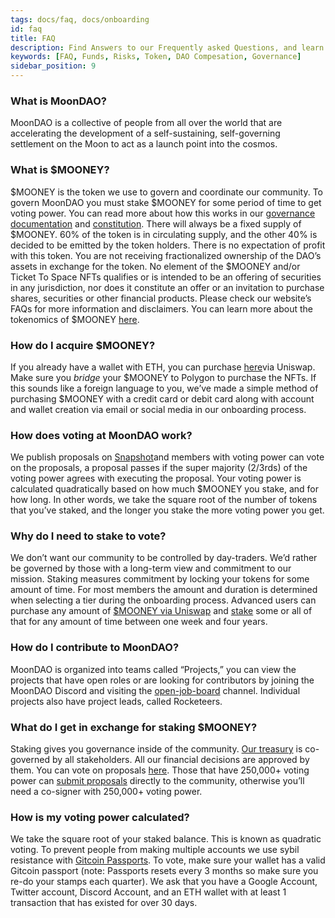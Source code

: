 ```yaml
---
tags: docs/faq, docs/onboarding
id: faq
title: FAQ
description: Find Answers to our Frequently asked Questions, and learn more about the DAO.
keywords: [FAQ, Funds, Risks, Token, DAO Compesation, Governance]
sidebar_position: 9
---
```

### What is MoonDAO?
MoonDAO is a collective of people from all over the world that are accelerating the development of a self-sustaining, self-governing settlement on the Moon to act as a launch point into the cosmos.

### What is $MOONEY?
$MOONEY is the token we use to govern and coordinate our community. To govern MoonDAO you must stake $MOONEY for some period of time to get voting power. You can read more about how this works in our [governance documentation](Governance%20Model.md) and [constitution](Constitution.md). There will always be a fixed supply of $MOONEY. 60% of the token is in circulating supply, and the other 40% is decided to be emitted by the token holders. There is no expectation of profit with this token. You are not receiving fractionalized ownership of the DAO’s assets in exchange for the token. No element of the $MOONEY and/or Ticket To Space NFTs qualifies or is intended to be an offering of securities in any jurisdiction, nor does it constitute an offer or an invitation to purchase shares, securities or other financial products. Please check our website’s FAQs for more information and disclaimers. You can learn more about the tokenomics of $MOONEY [here](Governance%20Tokens.md).

### How do I acquire $MOONEY?
If you already have a wallet with ETH, you can purchase [here](https://app.uniswap.org/swap?inputCurrency=ETH&outputCurrency=0x20d4DB1946859E2Adb0e5ACC2eac58047aD41395&chain=mainnet)via Uniswap. Make sure you *bridge* your $MOONEY to Polygon to purchase the NFTs. If this sounds like a foreign language to you, we’ve made a simple method of purchasing $MOONEY with a credit card or debit card along with account and wallet creation via email or social media in our onboarding process.

### How does voting at MoonDAO work?
We publish proposals on [Snapshot](https://vote.moondao.com/#/)and members with voting power can vote on the proposals, a proposal passes if the super majority (2/3rds) of the voting power agrees with executing the proposal. Your voting power is calculated quadratically based on how much $MOONEY you stake, and for how long. In other words, we take the square root of the number of tokens that you’ve staked, and the longer you stake the more voting power you get.

### Why do I need to stake to vote?
We don’t want our community to be controlled by day-traders. We’d rather be governed by those with a long-term view and commitment to our mission. Staking measures commitment by locking your tokens for some amount of time. For most members the amount and duration is determined when selecting a tier during the onboarding process. Advanced users can purchase any amount of [$MOONEY via Uniswap](https://app.uniswap.org/swap?inputCurrency=ETH&outputCurrency=0x20d4DB1946859E2Adb0e5ACC2eac58047aD41395&chain=mainnet) and [stake](https://app.moondao.com/lock) some or all of that for any amount of time between one week and four years. 

### How do I contribute to MoonDAO?
MoonDAO is organized into teams called “Projects,” you can view the projects that have open roles or are looking for contributors by joining the MoonDAO Discord and visiting the [open-job-board](https://discord.com/channels/914720248140279868/1176926263458406410) channel. Individual projects also have project leads, called Rocketeers. 

### What do I get in exchange for staking $MOONEY?
Staking gives you governance inside of the community. [Our treasury](https://dashboard.moondao.com/#/treasury) is co-governed by all stakeholders. All our financial decisions are approved by them. You can vote on proposals [here](http://vote.moondao.com/). Those that have 250,000+ voting power can [submit proposals](https://discord.com/channels/914720248140279868/1034923662442254356) directly to the community, otherwise you’ll need a co-signer with 250,000+ voting power.

### How is my voting power calculated?
We take the square root of your staked balance. This is known as quadratic voting. To prevent people from making multiple accounts we use sybil resistance with [Gitcoin Passports](https://passport.gitcoin.co/). To vote, make sure your wallet has a valid Gitcoin passport (note: Passports resets every 3 months so make sure you re-do your stamps each quarter). We ask that you have a Google Account, Twitter account, Discord Account, and an ETH wallet with at least 1 transaction that has existed for over 30 days.